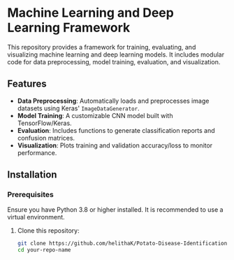 # Machine Learning and Deep Learning Framework

This repository provides a framework for training, evaluating, and visualizing machine learning and deep learning models. It includes modular code for data preprocessing, model training, evaluation, and visualization.

## Features

- **Data Preprocessing**: Automatically loads and preprocesses image datasets using Keras' `ImageDataGenerator`.
- **Model Training**: A customizable CNN model built with TensorFlow/Keras.
- **Evaluation**: Includes functions to generate classification reports and confusion matrices.
- **Visualization**: Plots training and validation accuracy/loss to monitor performance.

## Installation

### Prerequisites
Ensure you have Python 3.8 or higher installed. It is recommended to use a virtual environment.

1. Clone this repository:
   ```bash
   git clone https://github.com/helithaK/Potato-Disease-Identification-Using-CNNs.git
   cd your-repo-name
